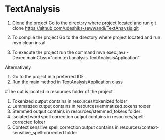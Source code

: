 # TextAnalysis

1. Clone the project
Go to the directory where project located and run git clone https://github.com/udeshika-sewwandi/TextAnalysis.git

2. To compile the project
Go to the directory where project located and run mvn clean instal

3. To execute the project
run the command mvn exec:java -Dexec.mainClass="com.text.analysis.TextAnalysisApplication"

Alternatively
1. Go to the project in a preferred IDE
2. Run the main method in TextAnalysisApplication class

#The out is located in resources folder of the project
1. Tokenized output contains in resources/tokenized folder
2. Lemmatized output contains in resources/lemmatized_tokens folder
3. Stemmed output contains in resources/stemmed_tokens folder
4. Isolated word spell correction output contains in resources/spell-corrected folder
5. Context sensitive spell correction output contains in resources/context-sensitive_spell-corrected folder